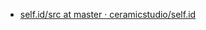 * [self.id/src at master · ceramicstudio/self.id](https://github.com/ceramicstudio/self.id/tree/master/src)




